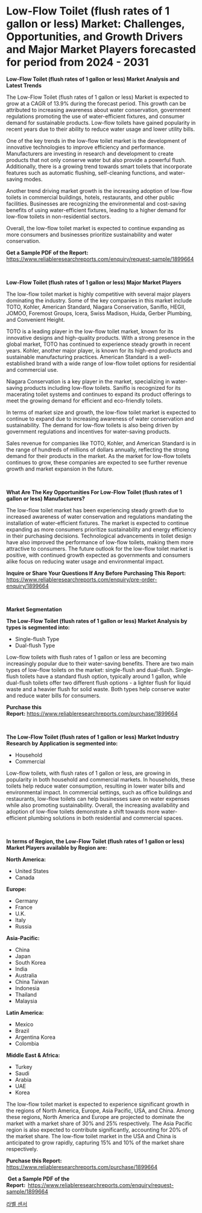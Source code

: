 <p><h1>Low-Flow Toilet (flush rates of 1 gallon or less) Market: Challenges, Opportunities, and Growth Drivers and Major Market Players forecasted for period from 2024 - 2031</h1></p><p><strong>Low-Flow Toilet (flush rates of 1 gallon or less) Market Analysis and Latest Trends</strong></p>
<p><p>The Low-Flow Toilet (flush rates of 1 gallon or less) Market is expected to grow at a CAGR of 13.9% during the forecast period. This growth can be attributed to increasing awareness about water conservation, government regulations promoting the use of water-efficient fixtures, and consumer demand for sustainable products. Low-flow toilets have gained popularity in recent years due to their ability to reduce water usage and lower utility bills.</p><p>One of the key trends in the low-flow toilet market is the development of innovative technologies to improve efficiency and performance. Manufacturers are investing in research and development to create products that not only conserve water but also provide a powerful flush. Additionally, there is a growing trend towards smart toilets that incorporate features such as automatic flushing, self-cleaning functions, and water-saving modes.</p><p>Another trend driving market growth is the increasing adoption of low-flow toilets in commercial buildings, hotels, restaurants, and other public facilities. Businesses are recognizing the environmental and cost-saving benefits of using water-efficient fixtures, leading to a higher demand for low-flow toilets in non-residential sectors.</p><p>Overall, the low-flow toilet market is expected to continue expanding as more consumers and businesses prioritize sustainability and water conservation.</p></p>
<p><strong>Get a Sample PDF of the Report:&nbsp;</strong> <a href="https://www.reliableresearchreports.com/enquiry/request-sample/1899664">https://www.reliableresearchreports.com/enquiry/request-sample/1899664</a></p>
<p>&nbsp;</p>
<p><strong>Low-Flow Toilet (flush rates of 1 gallon or less) Major Market Players</strong></p>
<p><p>The low-flow toilet market is highly competitive with several major players dominating the industry. Some of the key companies in this market include TOTO, Kohler, American Standard, Niagara Conservation, Saniflo, HEGII, JOMOO, Foremost Groups, Icera, Swiss Madison, Huida, Gerber Plumbing, and Convenient Height.</p><p>TOTO is a leading player in the low-flow toilet market, known for its innovative designs and high-quality products. With a strong presence in the global market, TOTO has continued to experience steady growth in recent years. Kohler, another major player, is known for its high-end products and sustainable manufacturing practices. American Standard is a well-established brand with a wide range of low-flow toilet options for residential and commercial use.</p><p>Niagara Conservation is a key player in the market, specializing in water-saving products including low-flow toilets. Saniflo is recognized for its macerating toilet systems and continues to expand its product offerings to meet the growing demand for efficient and eco-friendly toilets. </p><p>In terms of market size and growth, the low-flow toilet market is expected to continue to expand due to increasing awareness of water conservation and sustainability. The demand for low-flow toilets is also being driven by government regulations and incentives for water-saving products.</p><p>Sales revenue for companies like TOTO, Kohler, and American Standard is in the range of hundreds of millions of dollars annually, reflecting the strong demand for their products in the market. As the market for low-flow toilets continues to grow, these companies are expected to see further revenue growth and market expansion in the future.</p></p>
<p>&nbsp;</p>
<p><strong>What Are The Key Opportunities For Low-Flow Toilet (flush rates of 1 gallon or less) Manufacturers?</strong></p>
<p><p>The low-flow toilet market has been experiencing steady growth due to increased awareness of water conservation and regulations mandating the installation of water-efficient fixtures. The market is expected to continue expanding as more consumers prioritize sustainability and energy efficiency in their purchasing decisions. Technological advancements in toilet design have also improved the performance of low-flow toilets, making them more attractive to consumers. The future outlook for the low-flow toilet market is positive, with continued growth expected as governments and consumers alike focus on reducing water usage and environmental impact.</p></p>
<p><strong>Inquire or Share Your Questions If Any Before Purchasing This Report:</strong> <a href="https://www.reliableresearchreports.com/enquiry/pre-order-enquiry/1899664">https://www.reliableresearchreports.com/enquiry/pre-order-enquiry/1899664</a></p>
<p>&nbsp;</p>
<p><strong>Market Segmentation</strong></p>
<p><strong>The Low-Flow Toilet (flush rates of 1 gallon or less) Market Analysis by types is segmented into:</strong></p>
<p><ul><li>Single-flush Type</li><li>Dual-flush Type</li></ul></p>
<p><p>Low-flow toilets with flush rates of 1 gallon or less are becoming increasingly popular due to their water-saving benefits. There are two main types of low-flow toilets on the market: single-flush and dual-flush. Single-flush toilets have a standard flush option, typically around 1 gallon, while dual-flush toilets offer two different flush options - a lighter flush for liquid waste and a heavier flush for solid waste. Both types help conserve water and reduce water bills for consumers.</p></p>
<p><strong>Purchase this Report:&nbsp;</strong><a href="https://www.reliableresearchreports.com/purchase/1899664">https://www.reliableresearchreports.com/purchase/1899664</a></p>
<p>&nbsp;</p>
<p><strong>The Low-Flow Toilet (flush rates of 1 gallon or less) Market Industry Research by Application is segmented into:</strong></p>
<p><ul><li>Household</li><li>Commercial</li></ul></p>
<p><p>Low-flow toilets, with flush rates of 1 gallon or less, are growing in popularity in both household and commercial markets. In households, these toilets help reduce water consumption, resulting in lower water bills and environmental impact. In commercial settings, such as office buildings and restaurants, low-flow toilets can help businesses save on water expenses while also promoting sustainability. Overall, the increasing availability and adoption of low-flow toilets demonstrate a shift towards more water-efficient plumbing solutions in both residential and commercial spaces.</p></p>
<p>&nbsp;</p>
<p><strong>In terms of Region, the Low-Flow Toilet (flush rates of 1 gallon or less) Market Players available by Region are:</strong></p>
<p>
    <p> <strong> North America: </strong>
        <ul>
            <li>United States</li>
            <li>Canada</li>
        </ul>
        </p> 
    <p> <strong> Europe: </strong>
        <ul>
            <li>Germany</li>
            <li>France</li>
            <li>U.K.</li>
            <li>Italy</li>
            <li>Russia</li>
        </ul>
        </p> 
    <p> <strong> Asia-Pacific: </strong>
        <ul>
            <li>China</li>
            <li>Japan</li>
            <li>South Korea</li>
            <li>India</li>
            <li>Australia</li>
            <li>China Taiwan</li>
            <li>Indonesia</li>
            <li>Thailand</li>
            <li>Malaysia</li>
        </ul>
        </p> 
    <p> <strong> Latin America: </strong>
        <ul>
            <li>Mexico</li>
            <li>Brazil</li>
            <li>Argentina Korea</li>
            <li>Colombia</li>
        </ul>
        </p> 
    <p> <strong> Middle East & Africa: </strong>
        <ul>
            <li>Turkey</li>
            <li>Saudi</li>
            <li>Arabia</li>
            <li>UAE</li>
            <li>Korea</li>
        </ul>
    </p>
    </p>
<p><p>The low-flow toilet market is expected to experience significant growth in the regions of North America, Europe, Asia Pacific, USA, and China. Among these regions, North America and Europe are projected to dominate the market with a market share of 30% and 25% respectively. The Asia Pacific region is also expected to contribute significantly, accounting for 20% of the market share. The low-flow toilet market in the USA and China is anticipated to grow rapidly, capturing 15% and 10% of the market share respectively.</p></p>
<p><strong>Purchase this Report: </strong><a href="https://www.reliableresearchreports.com/purchase/1899664">https://www.reliableresearchreports.com/purchase/1899664</a></p>
<p>&nbsp;<strong>Get a Sample PDF of the Report:&nbsp;&nbsp;</strong><a href="https://www.reliableresearchreports.com/enquiry/request-sample/1899664">https://www.reliableresearchreports.com/enquiry/request-sample/1899664</a></p>
<p><strong></strong></p>
<p><p><a href="https://github.com/mpodehpw07370073/Market-Research-Report-List-1/blob/main/39748937627.md">라벨 센서</a></p></p>
